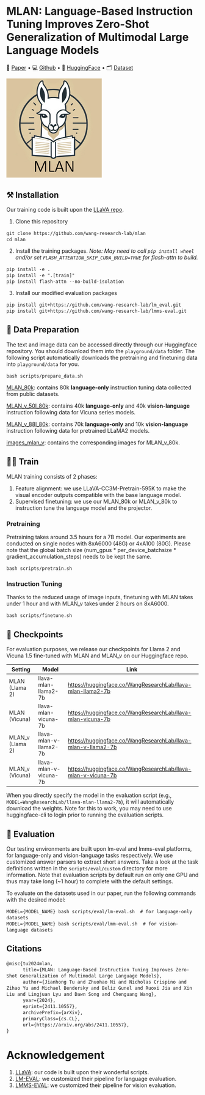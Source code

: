 # MLAN: Language-Based Instruction Tuning Improves Zero-Shot Generalization of Multimodal Large Language Models
📃 [Paper](https://arxiv.org/abs/2411.10557) • 💻 [Github](https://github.com/wang-research-lab/mlan) • 🤗 [HuggingFace](https://huggingface.co/collections/WangResearchLab/mlan-673be70728a904fca2c2a661) • 🗂️ [Dataset](https://huggingface.co/datasets/WangResearchLab/MLAN)

<img src="images/logo.png" alt="MLAN Logo" width="250">


## ⚒️ Installation

Our training code is built upon the [LLaVA repo](https://github.com/haotian-liu/LLaVA).

1. Clone this repository
```
git clone https://github.com/wang-research-lab/mlan
cd mlan
```

2. Install the training packages. *Note: May need to call ```pip install wheel``` and/or set ```FLASH_ATTENTION_SKIP_CUDA_BUILD=TRUE``` for flash-attn to build.*
```
pip install -e .
pip install -e ".[train]"
pip install flash-attn --no-build-isolation
```

3. Install our modified evaluation packages
```
pip install git+https://github.com/wang-research-lab/lm_eval.git
pip install git+https://github.com/wang-research-lab/lmms-eval.git
```

## 📖 Data Preparation

The text and image data can be accessed directly through our Huggingface repository. You should download them into the `playground/data` folder. The following script automatically downloads the pretraining and finetuning data into `playground/data` for you.

```
bash scripts/prepare_data.sh 
```

[MLAN_80k](https://huggingface.co/datasets/WangResearchLab/MLAN/resolve/main/MLAN_80k.json): contains 80k **language-only** instruction tuning data collected from public datasets.

[MLAN_v_50l_80k](https://huggingface.co/datasets/WangResearchLab/MLAN/resolve/main/MLAN_v_50l_80k.json): contains 40k **language-only** and 40k **vision-language** instruction following data for Vicuna series models.

[MLAN_v_88l_80k](https://huggingface.co/datasets/WangResearchLab/MLAN/resolve/main/MLAN_v_88l_80k.json): contains 70k **language-only** and 10k **vision-language** instruction following data for pretrained LLaMA2 models.

[images_mlan_v](https://huggingface.co/datasets/WangResearchLab/MLAN/resolve/main/images_mlan_v.zip): contains the corresponding images for MLAN_v_80k.

## 🏋️‍♂️ Train

MLAN training consists of 2 phases:

1. Feature alignment: we use LLaVA-CC3M-Pretrain-595K to make the visual encoder outputs compatible with the base language model.
2. Supervised finetuning: we use our MLAN_80k or MLAN_v_80k to instruction tune the language model and the projector.

### Pretraining

Pretraining takes around 3.5 hours for a 7B model. Our experiments are conducted on single nodes with 8xA6000 (48G) or 4xA100 (80G). Please note that the global batch size (num_gpus * per_device_batchsize * gradient_accumulation_steps) needs to be kept the same.

```
bash scripts/pretrain.sh
```

### Instruction Tuning

Thanks to the reduced usage of image inputs, finetuning with MLAN takes under 1 hour and with MLAN_v takes under 2 hours on 8xA6000. 

```
bash scripts/finetune.sh
```

## 💾 Checkpoints

For evaluation purposes, we release our checkpoints for Llama 2 and Vicuna 1.5 fine-tuned with MLAN and MLAN_v on our Huggingface repo.

| Setting           | Model                  | Link                                                   |
| ----------------- | ---------------------- | -------------------------------------------------------|
MLAN (Llama 2) | llava-mlan-llama2-7b   | <https://huggingface.co/WangResearchLab/llava-mlan-llama2-7b>   |
MLAN (Vicuna) | llava-mlan-vicuna-7b   | <https://huggingface.co/WangResearchLab/llava-mlan-vicuna-7b>   |
MLAN_v (Llama 2) | llava-mlan-v-llama2-7b | <https://huggingface.co/WangResearchLab/llava-mlan-v-llama2-7b> |
MLAN_v (Vicuna) | llava-mlan-v-vicuna-7b | <https://huggingface.co/WangResearchLab/llava-mlan-v-vicuna-7b> |

When you directly specify the model in the evaluation script (e.g., `MODEL=WangResearchLab/llava-mlan-llama2-7b`), it will automatically download the weights. Note for this to work, you may need to use huggingface-cli to login prior to running the evaluation scripts.


## 📝 Evaluation

Our testing environments are built upon lm-eval and lmms-eval platforms, for language-only and vision-language tasks respectively. We use customized answer parsers to extract short answers. Take a look at the task definitions written in the `scripts/eval/custom` directory for more information. Note that evaluation scripts by default run on only one GPU and thus may take long (~1 hour) to complete with the default settings.

To evaluate on the datasets used in our paper, run the following commands with the desired model:
```
MODEL={MODEL_NAME} bash scripts/eval/lm-eval.sh  # for language-only datasets
MODEL={MODEL_NAME} bash scripts/eval/lmm-eval.sh  # for vision-language datasets
```

## Citations
```
@misc{tu2024mlan,
      title={MLAN: Language-Based Instruction Tuning Improves Zero-Shot Generalization of Multimodal Large Language Models}, 
      author={Jianhong Tu and Zhuohao Ni and Nicholas Crispino and Zihao Yu and Michael Bendersky and Beliz Gunel and Ruoxi Jia and Xin Liu and Lingjuan Lyu and Dawn Song and Chenguang Wang},
      year={2024},
      eprint={2411.10557},
      archivePrefix={arXiv},
      primaryClass={cs.CL},
      url={https://arxiv.org/abs/2411.10557}, 
}
```

# Acknowledgement
1. [LLaVA](https://github.com/haotian-liu/LLaVA): our code is built upon their wonderful scripts.
2. [LM-EVAL](https://github.com/EleutherAI/lm-evaluation-harness): we customized their pipeline for language evaluation.
3. [LMMS-EVAL](https://github.com/EvolvingLMMs-Lab/lmms-eval): we customized their pipeline for vision evaluation. 
